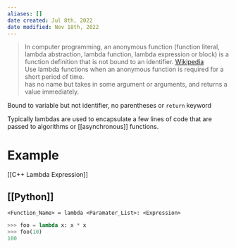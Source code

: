 ```yaml
---
aliases: []
date created: Jul 8th, 2022
date modified: Nov 18th, 2022
---
```

> In computer programming, an anonymous function (function literal, lambda abstraction, lambda function, lambda expression or block) is a function definition that is not bound to an identifier. [Wikipedia](https://en.wikipedia.org/wiki/Anonymous_function)  
> Use lambda functions when an anonymous function is required for a short period of time.  
> has no name but takes in some argument or arguments, and returns a value immediately.

Bound to variable but not identifier, no parentheses or `return` keyword

Typically lambdas are used to encapsulate a few lines of code that are passed to algorithms or [[asynchronous]] functions.

# Example

[[C++ Lambda Expression]]

## [[Python]]
`<Function_Name> = lambda <Paramater_List>: <Expression>`

```python
>>> foo = lambda x: x * x
>>> foo(10)
100
```
